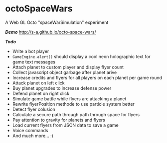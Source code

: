 octoSpaceWars
===============

A Web GL Octo "spaceWarSimulation" experiment

***Demo***
http://s-a.github.io/octo-space-wars/

***Todo***
* Write a bot player
* ```GameEngine.alert()``` should display a cool neon holographic text for game text messages
* Attach planet to custom player and display flyer count
* Collect javascript object garbage after planet arive
* Increase credits and flyers for all players on each planet per game round
* Attack planet on left click
* Buy planet upgrades to increase defense power
* Defend planet on right click
* Simulate game battle while flyers are attacking a planet
* Rewrite flyerPosition methode to use particle system better
* Detect flyer colusion
* Calculate a secure path through path through space for flyers
* Pay attention to gravity for planets and flyers
* Load current flyers from JSON data to save a game
* Voice commands
* And much more... :)